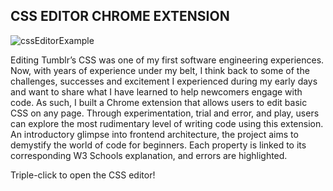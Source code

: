 ## CSS EDITOR CHROME EXTENSION
![cssEditorExample](https://github.com/user-attachments/assets/abfed076-997c-4503-b02f-7a48549f9b4a)

Editing Tumblr’s CSS was one of my first software engineering experiences. Now, with years of experience under my belt, I think back to some of the challenges, successes and excitement I experienced during my early days and want to share what I have learned to help newcomers engage with code. As such, I built a Chrome extension that allows users to edit basic CSS on any page. Through experimentation, trial and error, and play, users can explore the most rudimentary level of writing code using this extension. An introductory glimpse into frontend architecture, the project aims to demystify the world of code for beginners. Each property is linked to its corresponding W3 Schools explanation, and errors are highlighted.

Triple-click to open the CSS editor!
